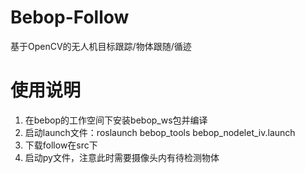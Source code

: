 # Bebop-Follow
基于OpenCV的无人机目标跟踪/物体跟随/循迹


# 使用说明

1. 在bebop的工作空间下安装bebop_ws包并编译
2. 启动launch文件：roslaunch bebop_tools bebop_nodelet_iv.launch
3. 下载follow在src下
4. 启动py文件，注意此时需要摄像头内有待检测物体
